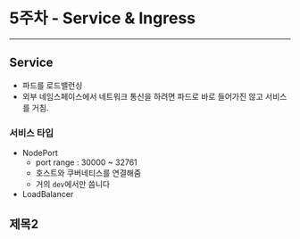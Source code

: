 5주차 - Service & Ingress 
==
---

Service
--

- 파드를 로드밸런싱
- 외부 네임스페이스에서 네트워크 통신을 하려면 파드로 바로 들어가진 않고 서비스를 거침.

### 서비스 타입
- NodePort
  - port range : 30000 ~ 32761
  - 호스트와 쿠버네티스를 연결해줌
  - 거의 `dev`에서만 씀니다
- LoadBalancer


제목2
--